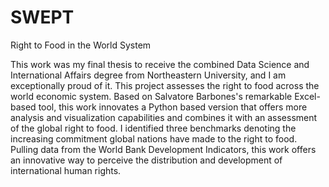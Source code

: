 # SWEPT
Right to Food in the World System

This work was my final thesis to receive the combined Data Science and International Affairs degree from Northeastern University, and I am exceptionally proud of it. This project assesses the right to food across the world economic system. Based on Salvatore Barbones's remarkable Excel-based tool, this work innovates a Python based version that offers more analysis and visualization capabilities and combines it with an assessment of the global right to food. I identified three benchmarks denoting the increasing commitment global nations have made to the right to food. Pulling data from the World Bank Development Indicators, this work offers an innovative way to perceive the distribution and development of international human rights.
